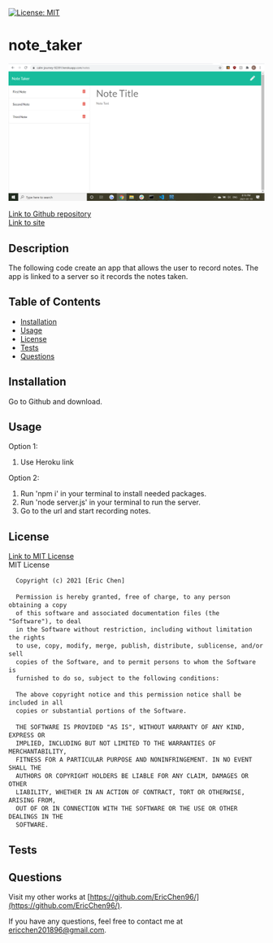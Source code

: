 [![License: MIT](https://img.shields.io/badge/License-MIT-yellow.svg)](https://opensource.org/licenses/MIT)
# note_taker
 
![Note Taker Preview](./public/assets/notes_screenshot.png)

[Link to Github repository](https://github.com/EricChen96/note_taker) <br>
[Link to site](https://calm-journey-92391.herokuapp.com/) <br>

## Description
The following code create an app that allows the user to record notes. The app is linked to a server so it records the notes taken.

## Table of Contents
* [Installation](#installation)
* [Usage](#usage)
* [License](#license)
* [Tests](#tests)
* [Questions](#questions)

## Installation
Go to Github and download.

## Usage
Option 1:
1. Use Heroku link

Option 2:
1. Run 'npm i' in your terminal to install needed packages.
2. Run 'node server.js' in your terminal to run the server.
3. Go to the url and start recording notes.

## License
[Link to MIT License](https://opensource.org/licenses/MIT) <br>
MIT License

      Copyright (c) 2021 [Eric Chen]
      
      Permission is hereby granted, free of charge, to any person obtaining a copy
      of this software and associated documentation files (the "Software"), to deal
      in the Software without restriction, including without limitation the rights
      to use, copy, modify, merge, publish, distribute, sublicense, and/or sell
      copies of the Software, and to permit persons to whom the Software is
      furnished to do so, subject to the following conditions:
      
      The above copyright notice and this permission notice shall be included in all
      copies or substantial portions of the Software.
      
      THE SOFTWARE IS PROVIDED "AS IS", WITHOUT WARRANTY OF ANY KIND, EXPRESS OR
      IMPLIED, INCLUDING BUT NOT LIMITED TO THE WARRANTIES OF MERCHANTABILITY,
      FITNESS FOR A PARTICULAR PURPOSE AND NONINFRINGEMENT. IN NO EVENT SHALL THE
      AUTHORS OR COPYRIGHT HOLDERS BE LIABLE FOR ANY CLAIM, DAMAGES OR OTHER
      LIABILITY, WHETHER IN AN ACTION OF CONTRACT, TORT OR OTHERWISE, ARISING FROM,
      OUT OF OR IN CONNECTION WITH THE SOFTWARE OR THE USE OR OTHER DEALINGS IN THE
      SOFTWARE.
      
## Tests

## Questions
Visit my other works at [https://github.com/EricChen96/](https://github.com/EricChen96/). 

If you have any questions, feel free to contact me at ericchen201896@gmail.com.
